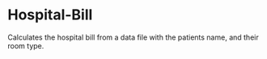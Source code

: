 # Hospital-Bill
Calculates the hospital bill from a data file with the patients name, and their room type.
